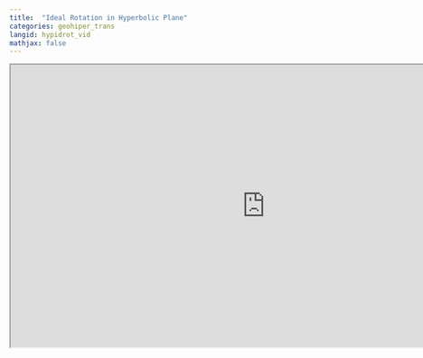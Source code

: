 ```yaml
---
title:  "Ideal Rotation in Hyperbolic Plane"
categories: geohiper_trans
langid: hypidrot_vid
mathjax: false
---
```


<iframe width="900" height="500"
	src="https://www.youtube.com/embed/P0s7wGkdEDM?rel=0">
</iframe>
